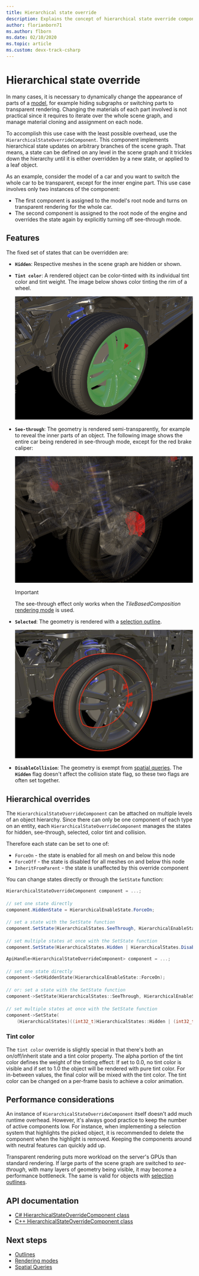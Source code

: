 ```yaml
---
title: Hierarchical state override
description: Explains the concept of hierarchical state override components.
author: florianborn71
ms.author: flborn
ms.date: 02/10/2020
ms.topic: article
ms.custom: devx-track-csharp
---
```


# Hierarchical state override

In many cases, it is necessary to dynamically change the appearance of parts of a [model](../../concepts/models.md), for example hiding subgraphs or switching parts to transparent rendering. Changing the materials of each part involved is not practical since it requires to iterate over the whole scene graph, and manage material cloning and assignment on each node.

To accomplish this use case with the least possible overhead, use the `HierarchicalStateOverrideComponent`. This component implements hierarchical state updates on arbitrary branches of the scene graph. That means, a state can be defined on any level in the scene graph and it trickles down the hierarchy until it is either overridden by a new state, or applied to a leaf object.

As an example, consider the model of a car and you want to switch the whole car to be transparent, except for the inner engine part. This use case involves only two instances of the component:

* The first component is assigned to the model's root node and turns on transparent rendering for the whole car.
* The second component is assigned to the root node of the engine and overrides the state again by explicitly turning off see-through mode.

## Features

The fixed set of states that can be overridden are:

* **`Hidden`**: Respective meshes in the scene graph are hidden or shown.
* **`Tint color`**: A rendered object can be color-tinted with its individual tint color and tint weight. The image below shows color tinting the rim of a wheel.
  
  ![Tint color used to turn an object green](./media/color-tint.png)

* **`See-through`**: The geometry is rendered semi-transparently, for example to reveal the inner parts of an object. The following image shows the entire car being rendered in see-through mode, except for the red brake caliper:

  ![See-through mode used to make selected objects transparent](./media/see-through.png)

  > [!IMPORTANT]
  > The see-through effect only works when the *TileBasedComposition* [rendering mode](../../concepts/rendering-modes.md) is used.

* **`Selected`**: The geometry is rendered with a [selection outline](outlines.md).

  ![Outline option used to highlight a selected part](./media/selection-outline.png)

* **`DisableCollision`**: The geometry is exempt from [spatial queries](spatial-queries.md). The **`Hidden`** flag doesn't affect the collision state flag, so these two flags are often set together.

## Hierarchical overrides

The `HierarchicalStateOverrideComponent` can be attached on multiple levels of an object hierarchy. Since there can only be one component of each type on an entity, each `HierarchicalStateOverrideComponent` manages the states for hidden, see-through, selected, color tint and collision.

Therefore each state can be set to one of:

* `ForceOn` - the state is enabled for all mesh on and below this node
* `ForceOff` - the state is disabled for all meshes on and below this node
* `InheritFromParent` - the state is unaffected by this override component

You can change states directly or through the `SetState` function:

```cs
HierarchicalStateOverrideComponent component = ...;

// set one state directly
component.HiddenState = HierarchicalEnableState.ForceOn;

// set a state with the SetState function
component.SetState(HierarchicalStates.SeeThrough, HierarchicalEnableState.InheritFromParent);

// set multiple states at once with the SetState function
component.SetState(HierarchicalStates.Hidden | HierarchicalStates.DisableCollision, HierarchicalEnableState.ForceOff);
```

```cpp
ApiHandle<HierarchicalStateOverrideComponent> component = ...;

// set one state directly
component->SetHiddenState(HierarchicalEnableState::ForceOn);

// or: set a state with the SetState function
component->SetState(HierarchicalStates::SeeThrough, HierarchicalEnableState::InheritFromParent);

// set multiple states at once with the SetState function
component->SetState(
    (HierarchicalStates)((int32_t)HierarchicalStates::Hidden | (int32_t)HierarchicalStates::DisableCollision), HierarchicalEnableState::ForceOff);

```

### Tint color

The `tint color` override is slightly special in that there's both an on/off/inherit state and a tint color property. The alpha portion of the tint color defines the weight of the tinting effect: If set to 0.0, no tint color is visible and if set to 1.0 the object will be rendered with pure tint color. For in-between values, the final color will be mixed with the tint color. The tint color can be changed on a per-frame basis to achieve a color animation.

## Performance considerations

An instance of `HierarchicalStateOverrideComponent` itself doesn't add much runtime overhead. However, it's always good practice to keep the number of active components low. For instance, when implementing a selection system that highlights the picked object, it is recommended to delete the component when the highlight is removed. Keeping the components around with neutral features can quickly add up.

Transparent rendering puts more workload on the server's GPUs than standard rendering. If large parts of the scene graph are switched to *see-through*, with many layers of geometry being visible, it may become a performance bottleneck. The same is valid for objects with [selection outlines](../../overview/features/outlines.md#performance).

## API documentation

* [C# HierarchicalStateOverrideComponent class](https://docs.microsoft.com/dotnet/api/microsoft.azure.remoterendering.hierarchicalstateoverridecomponent)
* [C++ HierarchicalStateOverrideComponent class](https://docs.microsoft.com/cpp/api/remote-rendering/hierarchicalstateoverridecomponent)

## Next steps

* [Outlines](../../overview/features/outlines.md)
* [Rendering modes](../../concepts/rendering-modes.md)
* [Spatial Queries](../../overview/features/spatial-queries.md)
